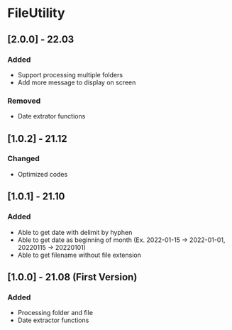 # FileUtility

## [2.0.0] - 22.03
### Added
- Support processing multiple folders
- Add more message to display on screen

### Removed
- Date extrator functions

## [1.0.2] - 21.12
### Changed
- Optimized codes

## [1.0.1] - 21.10
### Added
- Able to get date with delimit by hyphen
- Able to get date as beginning of month (Ex. 2022-01-15 -> 2022-01-01, 20220115 -> 20220101)
- Able to get filename without file extension

## [1.0.0] - 21.08 (First Version)
### Added
- Processing folder and file
- Date extractor functions